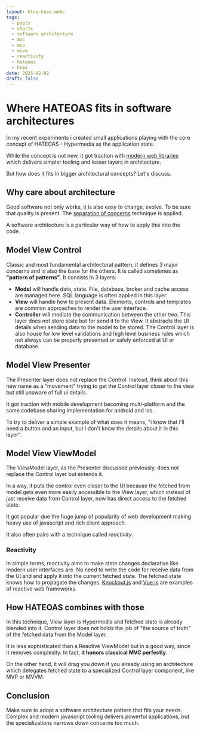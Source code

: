 ```yaml
---
layout: blog-base.webc
tags:
  - posts
  - shorts
  - software architecture
  - mvc
  - mvp
  - mvvm
  - reactivity
  - hateoas
  - htmx
date: 2025-02-02
draft: false
---
```

# Where HATEOAS fits in software architectures

In my recent experiments i created small applications playing with the core
concept of HATEOAS - Hypermedia as the application state.

While the concept is not new, it got traction with [modern web libraries][htmx]
which delivers simpler tooling and lesser layers in architecture.

But how does it fits in bigger architectural concepts? Let's discuss.

## Why care about architecture

Good software not only works, it is also easy to change, evolve. To be sure that
quality is present. The [separation of concerns][concerns] technique is applied.

A software architecture is a particular way of how to apply this into the code.

## Model View Control

Classic and most fundamental architectural pattern, it defines 3 major concerns
and is also the base for the others. It is called sometimes as
**"pattern of patterns"**. It consists in 3 layers:

- **Model** will handle data, state.  File, database, broker and cache access
  are managed here. SQL language is often applied in this layer.
- **View** will handle how to present data. Elements, controls and templates are
  common approaches to render the user interface.
- **Controller** will mediate the communication between the other two. This
  layer does not store state but for send it to the View. It abstracts the UI
  details when sending data to the model to be stored. The Control layer is also
  house for low level validations and high level business rules which not always
  can be properly presented or safely enforced at UI or database.

## Model View Presenter

The Presenter layer does not replace the Control. Instead, think about this new
name as a "movement" trying to get the Control layer closer to the view but
still unaware of full ui details.

It got traction with mobile development becoming multi-platform and the same
codebase sharing implementation for android and ios.

To try to deliver a simple example of what does it means, "i know that i'll need
a button and an input, but i don't know the details about it in this layer".

## Model View ViewModel

The ViewModel layer, as the Presenter discussed previously, does not replace the
Control layer but extends it.

In a way, it puts the control even closer to the UI because the fetched from
model gets even more easily accessible to the View layer, which instead of just
receive data from Control layer, now has direct access to the fetched state.

It got popular due the huge jump of popularity of web development making heavy
use of javascript and rich client approach.

It also often pairs with a technique called *reactivity*.

### Reactivity

In simple terms, reactivity aims to make state changes declarative like modern
user interfaces are. No need to write the code for receive data from the UI and
and apply it into the current fetched state. The fetched state knows how to
propagate the changes. [Knockout.js][knockout] and [Vue.js][vue] are examples of
reactive web frameworks.

## How HATEOAS combines with those

In this technique, View layer is Hypermedia and fetched state is already blended
into it. Control layer does not holds the job of "the source of truth" of the
fetched data from the Model layer.

It is less sophisticated than a Reactive ViewModel but in a good way, since it
removes complexity. In fact, **it honors classical MVC perfectly**.

On the other hand, it will drag you down if you already using an architecture
which delegates fetched state to a specialized Control layer component, like MVP
or MVVM.

## Conclusion

Make sure to adopt a software architecture pattern that fits your needs. Complex
and modern javascript tooling delivers powerful applications, but the
specializations narrows down concerns too much.

[htmx]: https://htmx.org
[concerns]: https://en.wikipedia.org/wiki/Separation_of_concerns
[knockout]: https://knockoutjs.com
[vue]: https://vuejs.org
